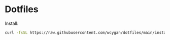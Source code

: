 # Dotfiles

Install:

```bash
curl -fsSL https://raw.githubusercontent.com/wcygan/dotfiles/main/install.sh | sh
```